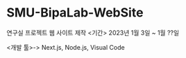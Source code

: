 # SMU-BipaLab-WebSite
연구실 프로젝트 웹 사이트 제작
<기간> 2023년 1월 3일 ~ 1월 ??일 

<개발 툴>-> Next.js, Node.js, Visual Code
